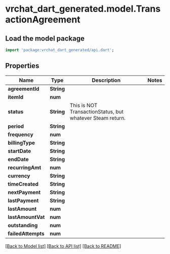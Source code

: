 # vrchat_dart_generated.model.TransactionAgreement

## Load the model package
```dart
import 'package:vrchat_dart_generated/api.dart';
```

## Properties
Name | Type | Description | Notes
------------ | ------------- | ------------- | -------------
**agreementId** | **String** |  | 
**itemId** | **num** |  | 
**status** | **String** | This is NOT TransactionStatus, but whatever Steam return. | 
**period** | **String** |  | 
**frequency** | **num** |  | 
**billingType** | **String** |  | 
**startDate** | **String** |  | 
**endDate** | **String** |  | 
**recurringAmt** | **num** |  | 
**currency** | **String** |  | 
**timeCreated** | **String** |  | 
**nextPayment** | **String** |  | 
**lastPayment** | **String** |  | 
**lastAmount** | **num** |  | 
**lastAmountVat** | **num** |  | 
**outstanding** | **num** |  | 
**failedAttempts** | **num** |  | 

[[Back to Model list]](../README.md#documentation-for-models) [[Back to API list]](../README.md#documentation-for-api-endpoints) [[Back to README]](../README.md)


